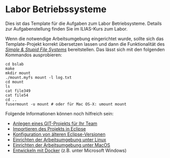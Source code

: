 # Labor Betriebssysteme

Dies ist das Template für die Aufgaben zum Labor Betriebsysteme. Details zur Aufgabenstellung finden Sie im ILIAS-Kurs zum Labor.

Wenn die notwendige Arbeitsumgebung eingerichtet wurde, sollte sich das Template-Projekt korrekt übersetzen lassen und dann die Funktionalität des [_Simple & Stupid File Systems_](http://www.maastaar.net/fuse/linux/filesystem/c/2016/05/21/writing-a-simple-filesystem-using-fuse/) bereitstellen. Das lässt sich mit den folgenden Kommandos ausprobieren:

	cd bslab
	make
	mkdir mount
	./mount.myfs mount -l log.txt
	cd mount
	ls
	cat file349
	cat file54
	cd ..
	fusermount -u mount # oder für Mac OS-X: umount mount
	

Folgende Informationen können noch hilfreich sein:

* [Anlegen eines GIT-Projekts für Ihr Team](documentation/createGitProject.md)
* [Importieren des Projekts in Eclipse](documentation/eclipseImportProject.md)
* [Konfiguration von älteren Eclipse-Versionen](documentation/eclipseConfig.md)
* [Einrichten der Arbeitsumgebung unter Linux](documentation/setupLinux.md)
* [Einrichten der Arbeitsumgebung unter MacOS](documentation/setupMacos.md)
* [Entwickeln mit Docker](documentation/setupDocker.md) (z.B. unter Microsoft Windows)